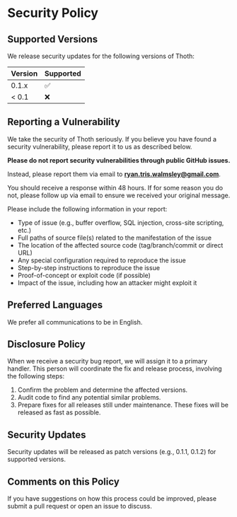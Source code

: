 # Security Policy

## Supported Versions

We release security updates for the following versions of Thoth:

| Version | Supported          |
| ------- | ------------------ |
| 0.1.x   | :white_check_mark: |
| < 0.1   | :x:                |

## Reporting a Vulnerability

We take the security of Thoth seriously. If you believe you have found a security vulnerability, please report it to us as described below.

**Please do not report security vulnerabilities through public GitHub issues.**

Instead, please report them via email to **ryan.tris.walmsley@gmail.com**.

You should receive a response within 48 hours. If for some reason you do not, please follow up via email to ensure we received your original message.

Please include the following information in your report:

- Type of issue (e.g., buffer overflow, SQL injection, cross-site scripting, etc.)
- Full paths of source file(s) related to the manifestation of the issue
- The location of the affected source code (tag/branch/commit or direct URL)
- Any special configuration required to reproduce the issue
- Step-by-step instructions to reproduce the issue
- Proof-of-concept or exploit code (if possible)
- Impact of the issue, including how an attacker might exploit it

## Preferred Languages

We prefer all communications to be in English.

## Disclosure Policy

When we receive a security bug report, we will assign it to a primary handler. This person will coordinate the fix and release process, involving the following steps:

1. Confirm the problem and determine the affected versions.
2. Audit code to find any potential similar problems.
3. Prepare fixes for all releases still under maintenance. These fixes will be released as fast as possible.

## Security Updates

Security updates will be released as patch versions (e.g., 0.1.1, 0.1.2) for supported versions.

## Comments on this Policy

If you have suggestions on how this process could be improved, please submit a pull request or open an issue to discuss.
